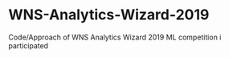 # WNS-Analytics-Wizard-2019
Code/Approach of WNS Analytics Wizard 2019 ML competition i participated
